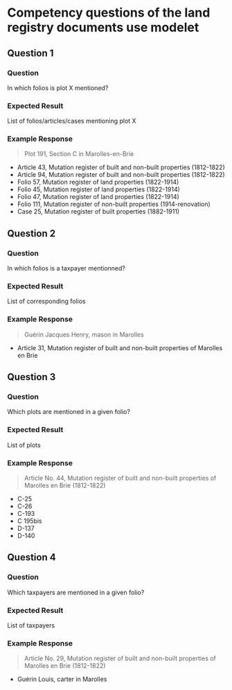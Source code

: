 # Competency questions of the land registry documents use modelet

## Question 1
### Question
In which folios is plot X mentioned?
### Expected Result
List of folios/articles/cases mentioning plot X
### Example Response
> Plot 191, Section C in Marolles-en-Brie
- Article 43, Mutation register of built and non-built properties (1812-1822)
- Article 94, Mutation register of built and non-built properties (1812-1822)
- Folio 57, Mutation register of land properties (1822-1914)
- Folio 45, Mutation register of land properties (1822-1914)
- Folio 47, Mutation register of land properties (1822-1914)
- Folio 111, Mutation register of non-built properties (1914-renovation)
- Case 25, Mutation register of built properties (1882-1911)

## Question 2
### Question
In which folios is a taxpayer mentionned?
### Expected Result
List of corresponding folios
### Example Response
> Guérin Jacques Henry, mason in Marolles
- Article 31, Mutation register of built and non-built properties of Marolles en Brie

## Question 3
### Question
Which plots are mentioned in a given folio?
### Expected Result
List of plots
### Example Response
> Article No. 44, Mutation register of built and non-built properties of Marolles en Brie (1812-1822)
- C-25
- C-26
- C-193
- C 195bis
- D-137
- D-140

## Question 4
### Question
Which taxpayers are mentioned in a given folio?
### Expected Result
List of taxpayers
### Example Response
> Article No. 29, Mutation register of built and non-built properties of Marolles en Brie (1812-1822)
- Guérin Louis, carter in Marolles